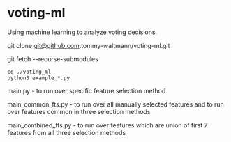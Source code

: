 # voting-ml
Using machine learning to analyze voting decisions.

git clone git@github.com:tommy-waltmann/voting-ml.git

git fetch --recurse-submodules

```
cd ./voting_ml
python3 example_*.py
```

main.py - to run over specific feature selection method

main_common_fts.py - to run over all manually selected features and to run over features common in three selection methods

main_combined_fts.py - to run over features which are union of first 7 features from all three selection methods